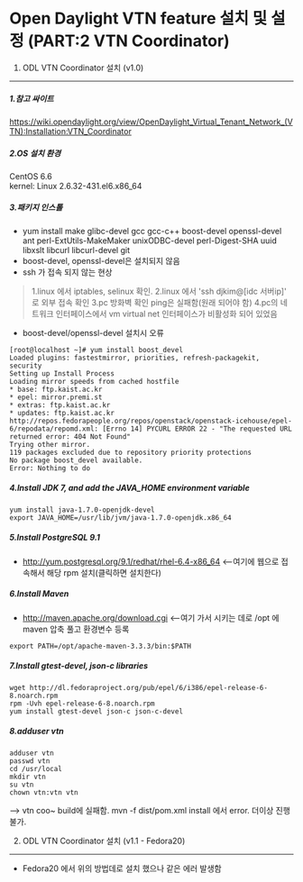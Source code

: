 Open Daylight VTN feature 설치 및 설정 (PART:2 VTN Coordinator)
======================================

1. ODL VTN Coordinator 설치 (v1.0)
---------------------------

##### 1.참고 싸이트  
<https://wiki.opendaylight.org/view/OpenDaylight_Virtual_Tenant_Network_(VTN):Installation:VTN_Coordinator>   

##### 2.OS 설치 환경  
CentOS 6.6  
kernel: Linux 2.6.32-431.el6.x86_64  

##### 3.패키지 인스톨  
- yum install make glibc-devel gcc gcc-c++ boost-devel openssl-devel ant perl-ExtUtils-MakeMaker unixODBC-devel perl-Digest-SHA uuid libxslt libcurl libcurl-devel git
- boost-devel, openssl-devel은 설치되지 않음
- ssh 가 접속 되지 않는 현상 
> 1.linux 에서 iptables, selinux 확인. 
> 2.linux 에서 'ssh djkim@[idc 서버ip]' 로 외부 접속 확인
> 3.pc 방화벽 확인 ping은 실패함(원래 되어야 함)
> 4.pc의 네트워크 인터페이스에서 vm virtual net 인터페이스가 비활성화 되어 있었음
- boost-devel/openssl-devel 설치시 오류
```
[root@localhost ~]# yum install boost_devel
Loaded plugins: fastestmirror, priorities, refresh-packagekit, security
Setting up Install Process
Loading mirror speeds from cached hostfile
* base: ftp.kaist.ac.kr
* epel: mirror.premi.st
* extras: ftp.kaist.ac.kr
* updates: ftp.kaist.ac.kr
http://repos.fedorapeople.org/repos/openstack/openstack-icehouse/epel-6/repodata/repomd.xml: [Errno 14] PYCURL ERROR 22 - "The requested URL returned error: 404 Not Found"
Trying other mirror.
119 packages excluded due to repository priority protections
No package boost_devel available.
Error: Nothing to do
```

##### 4.Install JDK 7, and add the JAVA_HOME environment variable 
```
yum install java-1.7.0-openjdk-devel 
export JAVA_HOME=/usr/lib/jvm/java-1.7.0-openjdk.x86_64 
```

##### 5.Install PostgreSQL 9.1
- http://yum.postgresql.org/9.1/redhat/rhel-6.4-x86_64 <--여기에 웹으로 접속해서 해당 rpm 설치(클릭하면 설치한다)
 
##### 6.Install Maven
- http://maven.apache.org/download.cgi <--여기 가서 시키는 데로 /opt 에 maven 압축 풀고 환경변수 등록
```
export PATH=/opt/apache-maven-3.3.3/bin:$PATH
```

##### 7.Install gtest-devel, json-c libraries 
```
wget http://dl.fedoraproject.org/pub/epel/6/i386/epel-release-6-8.noarch.rpm
rpm -Uvh epel-release-6-8.noarch.rpm
yum install gtest-devel json-c json-c-devel
```

##### 8.adduser vtn
```
adduser vtn
passwd vtn
cd /usr/local 
mkdir vtn
su vtn
chown vtn:vtn vtn
```
--> vtn coo~ build에 실패함. mvn -f dist/pom.xml install 에서 error. 더이상 진행 불가.

2. ODL VTN Coordinator 설치 (v1.1 - Fedora20)
---------------------------

- Fedora20 에서 위의 방법데로 설치 했으나 같은 에러 발생함

